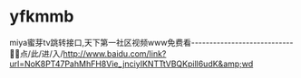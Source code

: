 # yfkmmb
miya蜜芽tv跳转接口,天下第一社区视频www免费看----------------------------💂💂点/此/进/入/http://www.baidu.com/link?url=NoK8PT47PahMhFH8Vie_jnciyIKNTTtVBQKpill6udK&amp;wd
